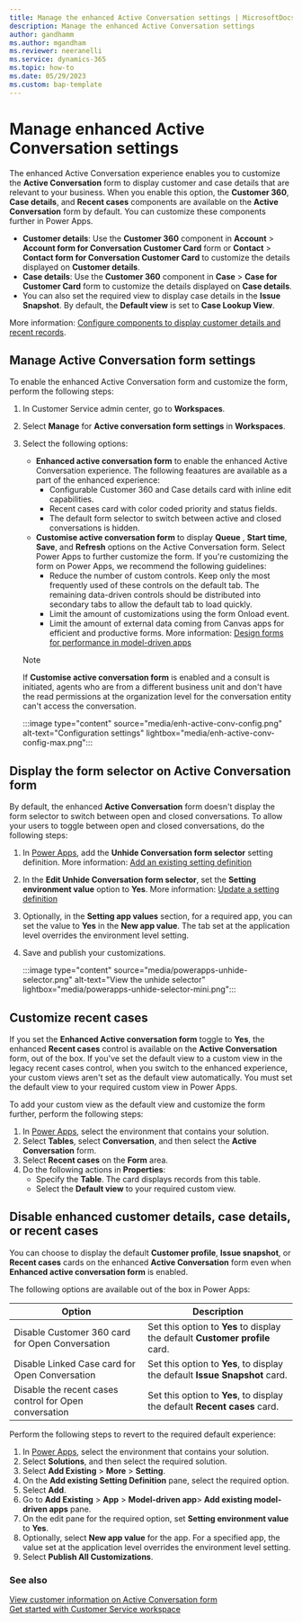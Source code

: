 ```yaml
---
title: Manage the enhanced Active Conversation settings | MicrosoftDocs 
description: Manage the enhanced Active Conversation settings
author: gandhamm 
ms.author: mgandham
ms.reviewer: neeranelli
ms.service: dynamics-365 
ms.topic: how-to 
ms.date: 05/29/2023 
ms.custom: bap-template 
---
```


# Manage enhanced Active Conversation settings

The enhanced Active Conversation experience enables you to customize the **Active Conversation** form to display customer and case details that are relevant to your business. When you enable this option, the **Customer 360**, **Case details**, and **Recent cases** components are available on the **Active Conversation** form by default. You can customize these components further in Power Apps.

- **Customer details**: Use the **Customer 360** component in **Account** > **Account form for Conversation Customer Card** form or **Contact** > **Contact form for Conversation Customer Card** to customize the details displayed on **Customer details**.
- **Case details**: Use the **Customer 360** component in **Case** > **Case for Customer Card** form to customize the details displayed on **Case details**. 
- You can also set the required view to display case details in the **Issue Snapshot**. By default, the **Default view** is set to **Case Lookup View**.

 More information: [Configure components to display customer details and recent records](add-display-components-to-case-form.md).

## Manage Active Conversation form settings

To enable the enhanced Active Conversation form and customize the form, perform the following steps:   

1. In Customer Service admin center, go to **Workspaces**.
1. Select **Manage** for **Active conversation form settings** in **Workspaces**.
1. Select the following options:
    - **Enhanced active conversation form** to enable the enhanced Active Conversation experience. The following feaatures are available as a part of the enhanced experience:
      - Configurable Customer 360 and Case details card with inline edit capabilities. 
      - Recent cases card with color coded priority and status fields.
      - The default form selector to switch between active and closed conversations is hidden.
    - **Customise active conversation form** to display **Queue** , **Start time**, **Save**, and **Refresh** options on the Active Conversation form. Select Power Apps to further customize the form. If you're customizing the form on Power Apps, we recommend the following guidelines:
       - Reduce the number of custom controls. Keep only the most frequently used of these controls on the default tab. The remaining data-driven controls should be distributed into secondary tabs to allow the default tab to load quickly. 
       - Limit the amount of customizations using the form Onload event.
       - Limit the amount of external data coming from Canvas apps for efficient and productive forms.
       More information: [Design forms for performance in model-driven apps](/power-apps/maker/model-driven-apps/design-performant-forms)

   > [!NOTE] 
   > If **Customise active conversation form** is enabled and a consult is initiated, agents who are from a different business unit and don't have the read permissions at the organization level for the conversation entity can't access the conversation.

    :::image type="content" source="media/enh-active-conv-config.png" alt-text="Configuration settings" lightbox="media/enh-active-conv-config-max.png"::: 

## Display the form selector on Active Conversation form

By default, the enhanced **Active Conversation** form doesn't display the form selector to switch between open and closed conversations. To allow your users to toggle between open and closed conversations, do the following steps:

1. In [Power Apps](https://make.powerapps.com/), add the **Unhide Conversation form selector** setting definition. More information: [Add an existing setting definition](/power-apps/maker/data-platform/create-edit-configure-settings#adding-an-existing-setting-definition)
1.  In the **Edit Unhide Conversation form selector**, set the **Setting environment value** option to **Yes**. More information: [Update a setting definition](/power-apps/maker/data-platform/create-edit-configure-settings#updating-a-setting-definition)
1. Optionally, in the **Setting app values** section, for a required app, you can set the value to **Yes** in the **New app value**. The tab set at the application level overrides the environment level setting.
1. Save and publish your customizations.
     
    :::image type="content" source="media/powerapps-unhide-selector.png" alt-text="View the unhide selector" lightbox="media/powerapps-unhide-selector-mini.png"::: 


## Customize recent cases

If you set the **Enhanced Active conversation form** toggle to **Yes**, the enhanced **Recent cases** control is available on the **Active Conversation** form, out of the box. If you've set the default view to a custom view in the legacy recent cases control, when you switch to the enhanced experience, your custom views aren't set as the default view automatically. You must set the default view to your required custom view in Power Apps.

To add your custom view as the default view and customize the form further, perform the following steps:

1. In [Power Apps](https://make.preview.powerapps.com/), select the environment that contains your solution.
1. Select **Tables**, select **Conversation**, and then select the **Active Conversation** form.
1. Select **Recent cases** on the **Form** area.
1. Do the following actions in **Properties**: 
   - Specify the **Table**. The card displays records from this table.
   - Select the **Default view** to your required custom view.


## Disable enhanced customer details, case details, or recent cases

You can choose to display the default **Customer profile**, **Issue snapshot**, or **Recent cases** cards on the enhanced **Active Conversation** form even when **Enhanced active conversation form** is enabled.

The following options are available out of the box in Power Apps:

|Option   | Description   |
|----------|-----------|
|Disable Customer 360 card for Open Conversation | Set this option to **Yes** to display the default **Customer profile** card.  |
|Disable Linked Case card for Open Conversation | Set this option to **Yes**, to display the default **Issue Snapshot** card.   |
|Disable the recent cases control for Open conversation | Set this option to **Yes**, to display the default **Recent cases** card.   |

Perform the following steps to revert to the required default experience:

1. In [Power Apps](https://make.powerapps.com/), select the environment that contains your solution.
2. Select **Solutions**, and then select the required solution.
4. Select **Add Existing** > **More** > **Setting**.
1. On the **Add existing Setting Definition** pane, select the required option.
1. Select **Add**.
1.  Go to **Add Existing** > **App** > **Model-driven app**> **Add existing model-driven apps** pane.
1. On the edit pane for the required option, set **Setting environment value**  to **Yes**.
1. Optionally, select **New app value** for the app. For a specified app, the value set at the application level overrides the environment level setting.
1. Select **Publish All Customizations**.


### See also

[View customer information on Active Conversation form](oc-customer-summary.md) <br>
[Get started with Customer Service workspace](csw-overview.md)
